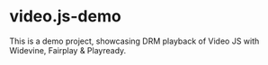 # video.js-demo
This is a demo project, showcasing DRM playback of Video JS with Widevine, Fairplay &amp; Playready.
